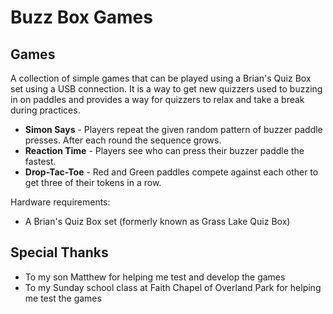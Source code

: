 # Buzz Box Games

## Games

A collection of simple games that can be played using a Brian's Quiz Box set using a USB connection.  It is a way to get new quizzers used to buzzing in on paddles and provides a way for quizzers to relax and take a break during practices.

- **Simon Says** - Players repeat the given random pattern of buzzer paddle presses.  After each round the sequence grows.
- **Reaction Time** - Players see who can press their buzzer paddle the fastest.
- **Drop-Tac-Toe** - Red and Green paddles compete against each other to get three of their tokens in a row.

Hardware requirements:
- A Brian's Quiz Box set (formerly known as Grass Lake Quiz Box)

## Special Thanks

- To my son Matthew for helping me test and develop the games
- To my Sunday school class at Faith Chapel of Overland Park for helping me test the games